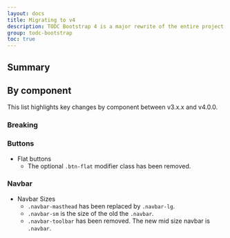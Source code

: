 ```yaml
---
layout: docs
title: Migrating to v4
description: TODC Bootstrap 4 is a major rewrite of the entire project. The most notable changes are summarized below, followed by more specific changes to relevant components.
group: todc-bootstrap
toc: true
---
```


## Summary

## By component

This list highlights key changes by component between v3.x.x and v4.0.0.

### Breaking

### Buttons

  - Flat buttons
    - The optional `.btn-flat` modifier class has been removed.

### Navbar

  - Navbar Sizes
    - `.navbar-masthead` has been replaced by `.navbar-lg`.
    - `.navbar-sm` is the size of the old the `.navbar`.
    - `.navbar-toolbar` has been removed. The new mid size navbar is `.navbar`.

